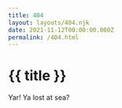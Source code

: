 ```yaml
---
title: 404
layout: layouts/404.njk
date: 2021-11-12T00:00:00.000Z
permalink: /404.html
---
```


<h1>{{ title }}</h1>
Yar! Ya lost at sea?
